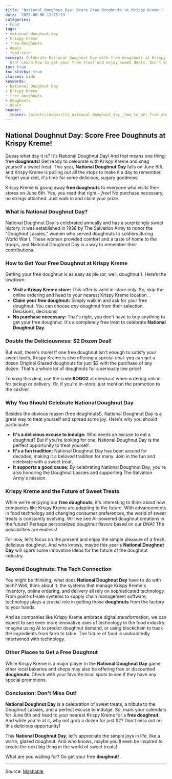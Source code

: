 ```yaml
---
title: 'National Doughnut Day: Score Free Doughnuts at Krispy Kreme!'
date: '2025-06-06 12:25:19 '
categories:
- Food
tags:
- national-doughnut-day
- krispy-kreme
- free-doughnuts
- deals
- food-tech
excerpt: Celebrate National Doughnut Day with free doughnuts at Krispy Kreme on June
  6th! Learn how to get your free treat and enjoy sweet deals. Don't miss out!
toc: true
toc_sticky: true
classes: wide
keywords:
- National Doughnut Day
- Krispy Kreme
- free doughnuts
- doughnuts
- deals
header:
  teaser: /assets/images/its_national_doughnut_day__how_to_get_free_doughnu_20250606122519.jpg
---
```


## National Doughnut Day: Score Free Doughnuts at Krispy Kreme!

Guess what day it is? It's National Doughnut Day! And that means one thing: free **doughnuts**! Get ready to celebrate with Krispy Kreme and snag yourself a sweet treat. This year, **National Doughnut Day** falls on June 6th, and Krispy Kreme is pulling out all the stops to make it a day to remember. Forget your diet, it's time for some delicious, sugary goodness!

Krispy Kreme is giving away **free doughnuts** to everyone who visits their stores on June 6th. Yes, you read that right – *free*! No purchase necessary, no strings attached. Just walk in and claim your prize.

### What is National Doughnut Day?

National Doughnut Day is celebrated annually and has a surprisingly sweet history. It was established in 1938 by The Salvation Army to honor the "Doughnut Lassies," women who served doughnuts to soldiers during World War I. These women provided comfort and a taste of home to the troops, and National Doughnut Day is a way to remember their contributions.

### How to Get Your Free Doughnut at Krispy Kreme

Getting your free doughnut is as easy as pie (or, well, doughnut!). Here’s the lowdown:

*   **Visit a Krispy Kreme store:** This offer is valid in-store only. So, skip the online ordering and head to your nearest Krispy Kreme location. .
*   **Claim your free doughnut:** Simply walk in and ask for your free doughnut. You can choose *any* doughnut from their selection. Decisions, decisions!
*   **No purchase necessary:** That's right, you don't have to buy anything to get your free doughnut. It's a completely free treat to celebrate **National Doughnut Day**.

### Double the Deliciousness: $2 Dozen Deal!

But wait, there's more! If one free doughnut isn't enough to satisfy your sweet tooth, Krispy Kreme is also offering a special deal: you can get a dozen Original Glazed doughnuts for just $2 with the purchase of any dozen. That's a whole lot of doughnuts for a seriously low price!

To snag this deal, use the code **BOGO2** at checkout when ordering online for pickup or delivery. Or, if you're in-store, just mention the promotion to the cashier.

### Why You Should Celebrate National Doughnut Day

Besides the obvious reason (free doughnuts!), National Doughnut Day is a great way to treat yourself and spread some joy. Here's why you should participate:

*   **It's a delicious excuse to indulge:** Who needs an excuse to eat a doughnut? But if you're looking for one, National Doughnut Day is the perfect opportunity to treat yourself.
*   **It's a fun tradition:** National Doughnut Day has been around for decades, making it a beloved tradition for many. Join in the fun and celebrate with a sweet treat.
*   **It supports a good cause:** By celebrating National Doughnut Day, you're also honoring the Doughnut Lassies and supporting The Salvation Army's mission.

### Krispy Kreme and the Future of Sweet Treats

While we're enjoying our **free doughnuts**, it's interesting to think about how companies like Krispy Kreme are adapting to the future. With advancements in food technology and changing consumer preferences, the world of sweet treats is constantly evolving. Will we see AI-powered doughnut creations in the future? Perhaps personalized doughnut flavors based on our DNA? The possibilities are endless!

For now, let's focus on the present and enjoy the simple pleasure of a fresh, delicious doughnut. And who knows, maybe this year's **National Doughnut Day** will spark some innovative ideas for the future of the doughnut industry.

### Beyond Doughnuts: The Tech Connection

You might be thinking, what does **National Doughnut Day** have to do with tech? Well, think about it: the systems that manage Krispy Kreme's inventory, online ordering, and delivery all rely on sophisticated technology. From point-of-sale systems to supply chain management software, technology plays a crucial role in getting those **doughnuts** from the factory to your hands.

And as companies like Krispy Kreme embrace digital transformation, we can expect to see even more innovative uses of technology in the food industry. Imagine using AI to predict doughnut demand, or using blockchain to track the ingredients from farm to table. The future of food is undoubtedly intertwined with technology.

### Other Places to Get a Free Doughnut

While Krispy Kreme is a major player in the **National Doughnut Day** game, other local bakeries and shops may also be offering free or discounted **doughnuts**. Check with your favorite local spots to see if they have any special promotions.

### Conclusion: Don't Miss Out!

**National Doughnut Day** is a celebration of sweet treats, a tribute to the Doughnut Lassies, and a perfect excuse to indulge. So, mark your calendars for June 6th and head to your nearest Krispy Kreme for a **free doughnut**. And while you're at it, why not grab a dozen for just $2? Don't miss out on this delicious opportunity!

This **National Doughnut Day**, let's appreciate the simple joys in life, like a warm, glazed doughnut. And who knows, maybe you'll even be inspired to create the next big thing in the world of sweet treats!

What are you waiting for? Go get your free **doughnut**! .

---

Source: [Mashable](https://mashable.com/article/national-doughnut-day-free-krispy-kreme)